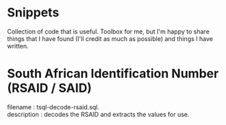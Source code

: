 # Snippets
Collection of code that is useful. Toolbox for me, but I'm happy to share things that I have found (I'll credit as much as possible) and things I have written. 


# South African Identification Number (RSAID / SAID)
filename : tsql-decode-rsaid.sql.  
description : decodes the RSAID and extracts the values for use.
